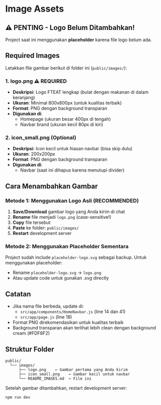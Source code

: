 # Image Assets

## ⚠️ PENTING - Logo Belum Ditambahkan!

Project saat ini menggunakan **placeholder** karena file logo belum ada.

## Required Images

Letakkan file gambar berikut di folder ini (`public/images/`):

### 1. logo.png ⚠️ REQUIRED

- **Deskripsi**: Logo FTEAT lengkap (bulat dengan makanan di dalam keranjang)
- **Ukuran**: Minimal 800x800px (untuk kualitas terbaik)
- **Format**: PNG dengan background transparan
- **Digunakan di**:
  - Homepage (ukuran besar 400px di tengah)
  - Navbar brand (ukuran kecil 80px di kiri)

### 2. icon_small.png (Optional)

- **Deskripsi**: Icon kecil untuk hiasan navbar (bisa skip dulu)
- **Ukuran**: 200x200px
- **Format**: PNG dengan background transparan
- **Digunakan di**:
  - Navbar (saat ini dihapus karena menutupi divider)

## Cara Menambahkan Gambar

### Metode 1: Menggunakan Logo Asli (RECOMMENDED)

1. **Save/Download** gambar logo yang Anda kirim di chat
2. **Rename** file menjadi `logo.png` (case-sensitive!)
3. **Copy** file tersebut
4. **Paste** ke folder: `public/images/`
5. **Restart** development server

### Metode 2: Menggunakan Placeholder Sementara

Project sudah include `placeholder-logo.svg` sebagai backup.
Untuk menggunakan placeholder:

- Rename `placeholder-logo.svg` → `logo.png`
- Atau update code untuk gunakan .svg directly

## Catatan

- Jika nama file berbeda, update di:
  - `src/app/components/HomeNavbar.js` (line 14 dan 41)
  - `src/app/page.js` (line 18)
- Format PNG direkomendasikan untuk kualitas terbaik
- Background transparan akan terlihat lebih clean dengan background cream (#FDF8F2)

## Struktur Folder

```
public/
  └── images/
      ├── logo.png    ← Gambar pertama yang Anda kirim
      ├── icon_small.png    ← Gambar kecil untuk navbar
      └── README_IMAGES.md  ← File ini
```

Setelah gambar ditambahkan, restart development server:

```bash
npm run dev
```

